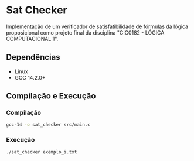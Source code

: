 # Sat Checker
Implementação de um verificador de satisfatibilidade de fórmulas da lógica proposicional como projeto final da disciplina "CIC0182 -  LÓGICA COMPUTACIONAL 1".

## Dependências
* Linux
* GCC 14.2.0+

## Compilação e Execução
### Compilação
```bash
gcc-14 -o sat_checker src/main.c
```

### Execução
```bash
./sat_checker exemplo_i.txt
```
